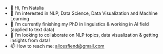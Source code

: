 - 👋 Hi, I’m Natalia
- 👀 I’m interested in NLP, Data Science, Data Visualization and Machine Learning
- 🌱 I’m currently finishing my PhD in linguistics & working in AI field (applied to text data)
- 💞️ I’m looking to collaborate on NLP topics, data visualization & getting insights from data!
- 📫 How to reach me: alicesfiend@gmail.com

<!---
elis-wind/elis-wind is a ✨ special ✨ repository because its `README.md` (this file) appears on your GitHub profile.
You can click the Preview link to take a look at your changes.
--->
